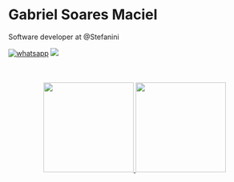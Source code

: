 # Gabriel Soares Maciel

Software developer at @Stefanini

  <div style="margin-bottom:50px">
  <a href="https://api.whatsapp.com/send?phone=5511942421224&text=Bem%20vindo"><img src="https://img.shields.io/badge/WhatsApp-25D366?style=for-the-badge&logo=whatsapp&logoColor=white" alt="whatsapp" title="WhatsApp"  widht:"40" height:"40"/></a>
  <a href="https://www.linkedin.com/in/gabriel-soares-maciel-3690a41b4/" target="_blank"><img src="https://img.shields.io/badge/-LinkedIn-%230077B5?style=for-the-badge&logo=linkedin&logoColor=white" target="_blank"></a> 
  </div>

  <div align="center" >
  <a href="https://github.com/GabrielSoares-Dev">
  <img height="180em" src="https://github-readme-stats.vercel.app/api?username=GabrielSoares-Dev&show_icons=true&theme=tokyonight&include_all_commits=true&count_private=true"/>
  <img height="180em" src="https://github-readme-stats.vercel.app/api/top-langs/?username=GabrielSoares-Dev&layout=compact&langs_count=7&theme=tokyonight"/>
</div>

